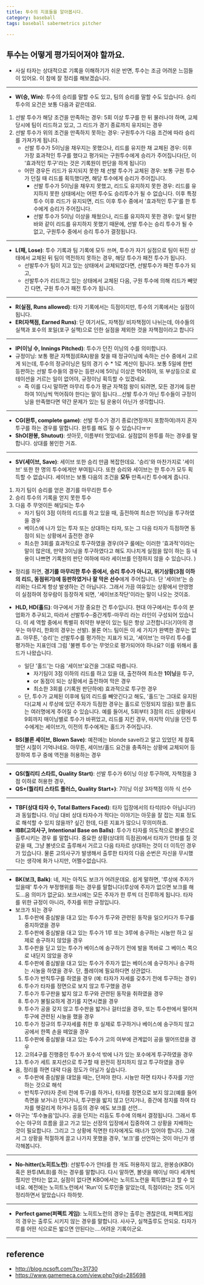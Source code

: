 ```yaml
---
title: 투수의 지표들을 알아봅시다.
category: baseball 
tags: baseball sabermetrics pitcher

---
```


## 투수는 어떻게 평가되어져야 할까요. 

- 사실 타자는 상대적으로 기록을 이해하기가 쉬운 반면, 투수는 조금 어려운 느낌들이 있어요. 이 참에 잘 정리를 해보겠습니다. 

---

- **W(승, Win)**: 투수의 승리를 말할 수도 있고, 팀의 승리를 말할 수도 있습니다. 승리 투수의 요건은 보통 다음과 같은데요. 
1. 선발 투수가 해당 조건을 만족하는 경우: 5회 이상 투구를 한 뒤 물러나야 하며, 교체 당시에 팀이 리드하고 있고, 그 리드가 경기 종료까지 유지되는 경우
2. 선발 투수가 위의 조건을 만족하지 못하는 경우: 구원투수가 다음 조건에 따라 승리를 가져가게 됩니다.
    - 선발 투수가 5이닝을 채우지는 못했으나, 리드를 유지한 채 교체된 경우: 이후 가장 효과적인 투구를 했다고 평가되는 구원투수에게 승리가 주어집니다(단, 이 '효과적인 투구'라는 것은 기록원이 판단을 하게 됩니다)
    - 어떤 경우든 리드가 유지되지 못한 채 선발 투수가 교체된 경우: 보통 구원 투수가 던질 때 리드를 획득했다면, 해당 투수에게 승리가 주어집니다. 
        - 선발 투수가 5이닝을 채우지 못했고, 리드도 유지하지 못한 경우: 리드를 유지하지 못한 상태에서는 어떤 투수도 승리투수가 될 수 없습니다. 이후 특정 투수 이후 리드가 유지되면, 리드 이후 투수 중에서 '효과적인 투구'를 한 투수에게 승리가 주어집니다. 
        - 선발 투수가 5이닝 이상을 채웠으나, 리드를 유지하지 못한 경우: 앞서 말한 바와 같이 리드를 유지하지 못했기 때문에, 선발 투수는 승리 투수가 될 수 없고, 구원투수 중에서 승리 투수가 결정됩니다. 

---

- **L(패, Lose)**: 투수 기록과 팀 기록에 모두 쓰며, 투수가 자기 실점으로 팀이 뒤진 상태에서 교체된 뒤 팀이 역전하지 못하는 경우, 해당 투수가 패전 투수가 됩니다. 
    - 선발투수가 팀이 지고 있는 상태에서 교체되었다면, 선발투수가 패전 투수가 되고, 
    - 선발투수가 리드하고 있는 상태에서 교체된 다음, 구원 투수에 의해 리드가 빼앗긴 다면, 구원 투수가 패전 투수가 됩니다.

---

- **R(실점, Runs allowed)**: 타자 기록에서는 득점이지만, 투수의 기록에서는 실점이 됩니다. 
- **ER(자책점, Earned Runs)**: 단 여기서도, 자책점/ 비자책점이 나뉘는데, 야수들의 실책과 포수의 포일(포구 실책)으로 인한 실점을 제외한 것을 자책점이라고 합니다 

--- 

- **IP(이닝 수, Innings Pitched)**: 투수가 던진 이닝의 수를 의미합니다.
- 규정이닝: 보통 평균 자책점(ERA)왕을 찾을 때 정규이닝에 속하는 선수 중에서 고르게 되는데, 투수의 정규이닝은 팀의 경기 수 * 1로 계산이 됩니다. 보통 5일에 한번 등판하는 선발 투수들의 경우는 등판시에 5이닝 이상은 먹어줘야, 또 부상등으로 로테이션을 거르는 일이 없어야, 규정이닝 획득할 수 있겠네요. 
    - 즉 이를 다시 말하면 마무리 투수가 평균 자책점 왕이 되려면, 모든 경기에 등판하여 1이닝씩 먹어줘야 한다는 말이 됩니다...선발 투수가 아닌 투수들이 규정이닝을 만족했다면 약간 문제가 있는 팀 운용이 아닌가 생각합니다. 

---

- **CG(완투, complete game)**: 선발 투수가 경기 종료(연장까지 포함하여)까지 혼자 투구를 하는 경우를 말합니다. 완투를 해도 질 수 있습니다ㅠㅠ
- **ShO(완봉, Shutout)**: 셧아웃, 이름부터 멋있네요. 실점없이 완투를 하는 경우를 말합니다. 상대를 봉인한 거죠. 

---

- **SV(세이브, Save)**: 세이브 또한 승리 만큼 복잡한데요. '승리'와 마찬가지로 '세이브' 또한 한 명의 투수에게만 부여됩니다. 또한 승리와 세이브는 한 투수가 모두 획득할 수 없습니다. 세이브는 보통 다음의 조건을 **모두** 만족시킨 투수에게 줍니다. 
1. 자기 팀이 승리를 얻은 경기를 마무리한 투수
2. 승리 투수의 기록을 얻지 못한 투수
3. 다음 주 무엇이든 해당되는 투수
    -  자기 팀이 3점 이하의 리드를 하고 있을 때, 출전하여 최소한 1이닝을 투구하였을 경우 
    -  베이스에 나가 있는 투자 또는 상대하는 타자, 또는 그 다음 타자가 득점하면 동점이 되는 상황에서 출전한 경우 
    -  최소한 3회를 효과적으로 투구하였을 경우(야구 룰에는 이러한 '효과적'이라는 말이 많은데, 만약 3이닝을 투구하였다고 해도 지나치게 실점을 많이 하는 등 내용이 나쁘면 기록원의 판단 여하에 따라 세이브를 인정하지 않을 수 있습니다. )
-  정리를 하면, **경기를 마무리한 투수 중에서, 승리 투수가 아니고, 위기상황(3점 이하의 리드, 동점위기)에 등판하였거나 잘 막은 선수**에게 주어집니다. 단 '세이브'는 승리와는 다르게 항상 발생하는 건 아닙니다. 그래서 가끔 여유있는 상황에서 안영명이 실점하여 정우람이 등장하게 되면, '세이브조작단'이라는 말이 나오는 것이죠. 

- **HLD, HD(홀드)**: 야구에서 가장 중요한 건 투수입니다. 현대 야구에서는 투수의 분업화가 추구되고, 따라서 선발투수-중간게투-마무리 라는 라인이 구성되어 있습니다. 이 세 역할 중에서 특별히 취약한 부분이 있는 팀은 항상 고전합니다(기아의 경우는 마무리, 한화의 경우는 선발). 물론 어느 팀이든 이 세 가지가 완벽한 경우는 없죠. 아무튼, '승리'는 선발투수를 평가하는 지표가 되고, '세이브'는 마무리 투수를 평가하는 지표인데 그럼 '불펜 투수'는 무엇으로 평가되어야 하나요? 이를 위해서 홀드가 나왔습니다. 
    - 일단 '홀드'는 다음 '세이브'요건을 그대로 따릅니다. 
        - 자기팀이 3점 이하의 리드를 하고 있을 대, 출전하여 최소한 **1이닝**을 투구,
        - or 동점이 되는 상황에서 출전하여 막은 경우 
        - 최소한 3회를 (기록원 판단하에) 효과적으로 투구한 경우
    - 단, 투수가 교체된 이후에 팀의 리드를 빼앗긴다고 해도, '홀드'는 그대로 유지된다(교체 시 루상에 있던 주자가 득점한 경우는 홀드로 인정되지 않음) 또한 홀드는 여러명에게 주어질 수 있습니다. 예를 들어서, 5회부터 3점의 리드 상황에서 9회까지 매이닝별로 투수가 바뀌었고, 리드를 지킨 경우, 마지막 이닝을 던진 투수에게는 세이브가, 이전의 투수에게는 홀드가 주어집니다. 

- **BS(블론 세이브, Blown Save)**: 예전에는 blonde save라고 알고 있었던 제 참혹했던 시절이 기억나네요. 아무튼, 세이브/홀드 요건을 충족하는 상황에 교체되어 등장하여 투구 중에 역전을 허용하는 경우 

---

- **QS(퀄리티 스타트, Quality Start)**: 선발 투수가 6이닝 이상 투구하여, 자책점을 3점 이하로 허용한 경우, 
- **QS+(퀄리티 스타트 플러스, Quality Start+)**: 7이닝 이상 3자책점 이하 식 선수

--- 

- **TBF(상대 타자 수, Total Batters Faced)**: 타자 입장에서의 타석(타수 아닙니다!)과 동일합니다. 이닝 대비 상대 타자수가 적다는 이야기는 아웃을 잘 잡는 지표 정도로 해석할 수 있지 않을까? 싶긴 한데, 다른 지표가 많으니 무의미하죠. 
- **IBB(고의사구, Intentional Base on Balls)**: 투수가 타자를 의도적으로 볼넷으로 출루시키는 경우 를 말합니다. 중요한 상황(상대의 득점권)에서 타자가 안타를 칠 것 같을 때, 그냥 볼넷으로 출루해서 거르고 다음 타자르 상대하는 것이 더 이득인 경우가 있습니다. 물론 고의사구가 발생해서 출루한 타자의 다음 순번은 자신을 무시했다는 생각에 화가 나지만, 어쩔수없습니다. 

--- 

- **BK(보크, Balk)**: 네, 저는 아직도 보크가 어려운데요. 쉽게 말하면, '루상에 주자가 있을때' 투수가 부정행위를 하는 경우를 말합니다(루상에 주자가 없으면 보크를 해도...음 의미가 없군요). 보크시에는 모든 주자가 한 루씩 더 진루하게 됩니다. 타자를 위한 규정이 아니라, 주자를 위한 규정입니다. 
- 보크가 되는 경우 
    1. 투수판에 중심발을 대고 있는 투수가 투구와 관련된 동작을 일으키다가 투구를 중지하였을 경우
    2. 투수판에 중심발을 대고 있는 투수가 1루 또는 3루에 송구하는 시늉만 하고 실제로 송구하지 않았을 경우
    3. 투수판을 딛고 있는 투수가 베이스에 송구하기 전에 발을 똑바로 그 베이스 쪽으로 내딛지 않았을 경우
    4. 투수판에 중심발을 대고 있는 투수가 주자가 없는 베이스에 송구하거나 송구하는 시늉을 하였을 경우. 단, 플레이에 필요하다면 상관없다.
    5. 투수가 반칙투구를 하였을 경우 (예: 타자가 자세를 갖추기 전에 투구하는 경우)
    6. 투수가 타자를 정면으로 보지 않고 투구했을 경우
    7. 투수가 투구판을 밟지 않고 투구와 관련된 동작을 취하였을 경우
    8. 투수가 불필요하게 경기를 지연시켰을 경우
    9. 투수가 공을 갖지 않고 투수판을 밟거나 걸터섰을 경우, 또는 투수판에서 떨어져 투구에 관련된 시늉을 했을 경우
    10. 투수가 정규의 투구자세를 취한 후 실제로 투구하거나 베이스에 송구하지 않고 공에서 한쪽 손을 떼었을 경우
    11. 투수판에 중심발을 대고 있는 투수가 고의 여부에 관계없이 공을 떨어뜨렸을 경우
    12. 고의4구를 진행중인 투수가 포수석 밖에 나가 있는 포수에게 투구하였을 경우
    13. 투수가 세트 포지션으로 투구할 때 완전히 정지하지 않고 투구하였을 경우
- 음, 정리를 하면 대략 다음 정도가 아닐가 싶습니다. 
    - 투수판에 중심발을 대었을 때는, 던져야 한다. 시늉만 하면 타자나 주자를 기만하는 것으로 해석
    - 반칙투구(타자 준비 전에 투구)를 하거나, 타자를 정면으로 보지 않고(예를 들어 측면을 보거나) 던지거나, 투구판을 밟지 않고 던지거나, 중간에 정지를 하여 타자를 헷갈리게 하거나 등등의 경우 에도 보크를 선언... 
- 야구는 '투수놀음'입니다. 공을 던지는 리듬도 투수에 의해서 결정됩니다. 그래서 투수는 야구의 흐름을 끌고 가고 있는 선장의 입장에서 집중하여 그 상황을 지배하는 것이 필요합니다. 그리고 그 상황에 직면한 타자에게도 매너가 있어야 합니다. 그래서 그 상황을 적절하게 끌고 나가지 못했을 경우, '보크'를 선언하는 것이 아닌가 생각해봅니다. 

---

- **No-hitter(노히트노런)**: 선발투수가 안타를 한 개도 허용하지 않고, 완봉승(KBO) 혹은 완투(MLB)를 하는 경우를 말합니다. 다시 말하면, 볼넷을 매이닝 마다 세개씩 줬지만 안타는 없고, 실점이 없다면 KBO에서는 노히트노런을 획득했다고 할 수 있네요. 예전에는 노히트노런에서 'Run'이 도루인줄 알았는데, 득점이라는 것도 이거 정리하면서 알았습니다 하하핫. 

--- 

- **Perfect game(퍼펙트 게임)**: 노히트노런의 경우는 출루는 괜찮은데, 퍼펙트게임의 경우는 출루도 시키지 않는 경우를 말합니다. 사사구, 실책출루도 안되요. 타자가 루를 어떤 식으로든 밟으면 안된다는....어려운 기록이군요. 

---



## reference 

- <http://blog.ncsoft.com/?p=31730>
- <https://www.gamemeca.com/view.php?gid=285698>